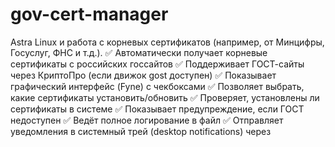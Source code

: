 # gov-cert-manager
Astra Linux и работа с корневых сертификатов (например, от Минцифры, Госуслуг, ФНС и т.д.).
✅ Автоматически получает корневые сертификаты с российских госсайтов
✅ Поддерживает ГОСТ-сайты через КриптоПро (если движок gost доступен)
✅ Показывает графический интерфейс (Fyne) с чекбоксами
✅ Позволяет выбрать, какие сертификаты установить/обновить
✅ Проверяет, установлены ли сертификаты в системе
✅ Показывает предупреждение, если ГОСТ недоступен
✅ Ведёт полное логирование в файл
✅ Отправляет уведомления в системный трей (desktop notifications) через
